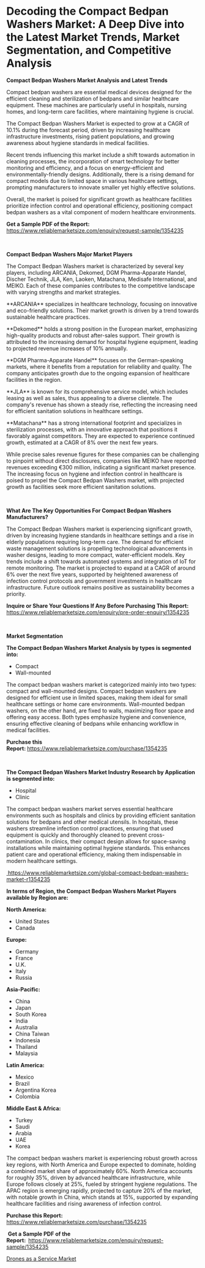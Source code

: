 <p><h1>Decoding the Compact Bedpan Washers Market: A Deep Dive into the Latest Market Trends, Market Segmentation, and Competitive Analysis</h1></p><p><strong>Compact Bedpan Washers Market Analysis and Latest Trends</strong></p>
<p><p>Compact bedpan washers are essential medical devices designed for the efficient cleaning and sterilization of bedpans and similar healthcare equipment. These machines are particularly useful in hospitals, nursing homes, and long-term care facilities, where maintaining hygiene is crucial. </p><p>The Compact Bedpan Washers Market is expected to grow at a CAGR of 10.1% during the forecast period, driven by increasing healthcare infrastructure investments, rising patient populations, and growing awareness about hygiene standards in medical facilities. </p><p>Recent trends influencing this market include a shift towards automation in cleaning processes, the incorporation of smart technology for better monitoring and efficiency, and a focus on energy-efficient and environmentally-friendly designs. Additionally, there is a rising demand for compact models due to limited space in various healthcare settings, prompting manufacturers to innovate smaller yet highly effective solutions. </p><p>Overall, the market is poised for significant growth as healthcare facilities prioritize infection control and operational efficiency, positioning compact bedpan washers as a vital component of modern healthcare environments.</p></p>
<p><strong>Get a Sample PDF of the Report:&nbsp;</strong> <a href="https://www.reliablemarketsize.com/enquiry/request-sample/1354235?utm_campaign=1901&utm_medium=2&utm_source=Github&utm_content=ia&utm_term=13012025&utm_id=compact-bedpan-washers">https://www.reliablemarketsize.com/enquiry/request-sample/1354235</a></p>
<p>&nbsp;</p>
<p><strong>Compact Bedpan Washers Major Market Players</strong></p>
<p><p>The Compact Bedpan Washers market is characterized by several key players, including ARCANIA, Dekomed, DGM Pharma-Apparate Handel, Discher Technik, JLA, Ken, Laoken, Matachana, Medisafe International, and MEIKO. Each of these companies contributes to the competitive landscape with varying strengths and market strategies.</p><p>**ARCANIA** specializes in healthcare technology, focusing on innovative and eco-friendly solutions. Their market growth is driven by a trend towards sustainable healthcare practices. </p><p>**Dekomed** holds a strong position in the European market, emphasizing high-quality products and robust after-sales support. Their growth is attributed to the increasing demand for hospital hygiene equipment, leading to projected revenue increases of 10% annually.</p><p>**DGM Pharma-Apparate Handel** focuses on the German-speaking markets, where it benefits from a reputation for reliability and quality. The company anticipates growth due to the ongoing expansion of healthcare facilities in the region.</p><p>**JLA** is known for its comprehensive service model, which includes leasing as well as sales, thus appealing to a diverse clientele. The company's revenue has shown a steady rise, reflecting the increasing need for efficient sanitation solutions in healthcare settings.</p><p>**Matachana** has a strong international footprint and specializes in sterilization processes, with an innovative approach that positions it favorably against competitors. They are expected to experience continued growth, estimated at a CAGR of 8% over the next few years.</p><p>While precise sales revenue figures for these companies can be challenging to pinpoint without direct disclosures, companies like MEIKO have reported revenues exceeding €300 million, indicating a significant market presence. The increasing focus on hygiene and infection control in healthcare is poised to propel the Compact Bedpan Washers market, with projected growth as facilities seek more efficient sanitation solutions.</p></p>
<p>&nbsp;</p>
<p><strong>What Are The Key Opportunities For Compact Bedpan Washers Manufacturers?</strong></p>
<p><p>The Compact Bedpan Washers market is experiencing significant growth, driven by increasing hygiene standards in healthcare settings and a rise in elderly populations requiring long-term care. The demand for efficient waste management solutions is propelling technological advancements in washer designs, leading to more compact, water-efficient models. Key trends include a shift towards automated systems and integration of IoT for remote monitoring. The market is projected to expand at a CAGR of around 6% over the next five years, supported by heightened awareness of infection control protocols and government investments in healthcare infrastructure. Future outlook remains positive as sustainability becomes a priority.</p></p>
<p><strong>Inquire or Share Your Questions If Any Before Purchasing This Report:</strong> <a href="https://www.reliablemarketsize.com/enquiry/pre-order-enquiry/1354235?utm_campaign=1901&utm_medium=2&utm_source=Github&utm_content=ia&utm_term=13012025&utm_id=compact-bedpan-washers">https://www.reliablemarketsize.com/enquiry/pre-order-enquiry/1354235</a></p>
<p>&nbsp;</p>
<p><strong>Market Segmentation</strong></p>
<p><strong>The Compact Bedpan Washers Market Analysis by types is segmented into:</strong></p>
<p><ul><li>Compact</li><li>Wall-mounted</li></ul></p>
<p><p>The compact bedpan washers market is categorized mainly into two types: compact and wall-mounted designs. Compact bedpan washers are designed for efficient use in limited spaces, making them ideal for small healthcare settings or home care environments. Wall-mounted bedpan washers, on the other hand, are fixed to walls, maximizing floor space and offering easy access. Both types emphasize hygiene and convenience, ensuring effective cleaning of bedpans while enhancing workflow in medical facilities.</p></p>
<p><strong>Purchase this Report:&nbsp;</strong><a href="https://www.reliablemarketsize.com/purchase/1354235?utm_campaign=1901&utm_medium=2&utm_source=Github&utm_content=ia&utm_term=13012025&utm_id=compact-bedpan-washers">https://www.reliablemarketsize.com/purchase/1354235</a></p>
<p>&nbsp;</p>
<p><strong>The Compact Bedpan Washers Market Industry Research by Application is segmented into:</strong></p>
<p><ul><li>Hospital</li><li>Clinic</li></ul></p>
<p><p>The compact bedpan washers market serves essential healthcare environments such as hospitals and clinics by providing efficient sanitation solutions for bedpans and other medical utensils. In hospitals, these washers streamline infection control practices, ensuring that used equipment is quickly and thoroughly cleaned to prevent cross-contamination. In clinics, their compact design allows for space-saving installations while maintaining optimal hygiene standards. This enhances patient care and operational efficiency, making them indispensable in modern healthcare settings.</p></p>
<p><a href="https://www.reliablemarketsize.com/global-compact-bedpan-washers-market-r1354235?utm_campaign=1901&utm_medium=2&utm_source=Github&utm_content=ia&utm_term=13012025&utm_id=compact-bedpan-washers">&nbsp;https://www.reliablemarketsize.com/global-compact-bedpan-washers-market-r1354235</a></p>
<p><strong>In terms of Region, the Compact Bedpan Washers Market Players available by Region are:</strong></p>
<p>
    <p> <strong> North America: </strong>
        <ul>
            <li>United States</li>
            <li>Canada</li>
        </ul>
        </p> 
    <p> <strong> Europe: </strong>
        <ul>
            <li>Germany</li>
            <li>France</li>
            <li>U.K.</li>
            <li>Italy</li>
            <li>Russia</li>
        </ul>
        </p> 
    <p> <strong> Asia-Pacific: </strong>
        <ul>
            <li>China</li>
            <li>Japan</li>
            <li>South Korea</li>
            <li>India</li>
            <li>Australia</li>
            <li>China Taiwan</li>
            <li>Indonesia</li>
            <li>Thailand</li>
            <li>Malaysia</li>
        </ul>
        </p> 
    <p> <strong> Latin America: </strong>
        <ul>
            <li>Mexico</li>
            <li>Brazil</li>
            <li>Argentina Korea</li>
            <li>Colombia</li>
        </ul>
        </p> 
    <p> <strong> Middle East & Africa: </strong>
        <ul>
            <li>Turkey</li>
            <li>Saudi</li>
            <li>Arabia</li>
            <li>UAE</li>
            <li>Korea</li>
        </ul>
    </p>
    </p>
<p><p>The compact bedpan washers market is experiencing robust growth across key regions, with North America and Europe expected to dominate, holding a combined market share of approximately 60%. North America accounts for roughly 35%, driven by advanced healthcare infrastructure, while Europe follows closely at 25%, fueled by stringent hygiene regulations. The APAC region is emerging rapidly, projected to capture 20% of the market, with notable growth in China, which stands at 15%, supported by expanding healthcare facilities and rising awareness of infection control.</p></p>
<p><strong>Purchase this Report: </strong><a href="https://www.reliablemarketsize.com/purchase/1354235?utm_campaign=1901&utm_medium=2&utm_source=Github&utm_content=ia&utm_term=13012025&utm_id=compact-bedpan-washers">https://www.reliablemarketsize.com/purchase/1354235</a></p>
<p>&nbsp;<strong>Get a Sample PDF of the Report:&nbsp;&nbsp;</strong><a href="https://www.reliablemarketsize.com/enquiry/request-sample/1354235?utm_campaign=1901&utm_medium=2&utm_source=Github&utm_content=ia&utm_term=13012025&utm_id=compact-bedpan-washers">https://www.reliablemarketsize.com/enquiry/request-sample/1354235</a></p>
<p><strong></strong></p>
<p><p><a href="https://github.com/AKSHATREPORTPRIME/Market-Research-Report-List-6/blob/main/drones-as-a-service-market.md?utm_campaign=1901&utm_medium=2&utm_source=Github&utm_content=ia&utm_term=13012025&utm_id=compact-bedpan-washers">Drones as a Service Market</a></p></p>